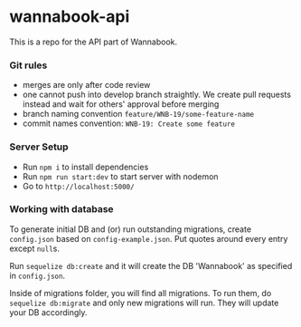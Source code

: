 # wannabook-api

This is a repo for the API part of Wannabook.

### Git rules
* merges are only after code review
* one cannot push into develop branch straightly. We create pull requests instead and wait for others' approval before merging
* branch naming convention `feature/WNB-19/some-feature-name`
* commit names convention: `WNB-19: Create some feature`

### Server Setup
* Run `npm i` to install dependencies
* Run `npm run start:dev` to start server with nodemon
* Go to ```http://localhost:5000/```

### Working with database
To generate initial DB and (or) run outstanding migrations, create `config.json` based on `config-example.json`. Put quotes around every entry except `null`s.

Run `sequelize db:create` and it will create the DB 'Wannabook' as specified in `config.json`.

Inside of migrations folder, you will find all migrations. To run them, do `sequelize db:migrate` and only new migrations will run. They will update your DB accordingly.
